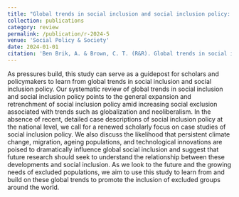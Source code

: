 ```yaml
---
title: "Global trends in social inclusion and social inclusion policy: A systematic review and research agenda"
collection: publications
category: review
permalink: /publication/r-2024-5
venue: 'Social Policy & Society'
date: 2024-01-01
citation: 'Ben Brik, A. & Brown, C. T. (R&R). Global trends in social inclusion and social inclusion policy: A systematic review and research agenda. Social Policy & Society.'
---
```


As pressures build, this study can serve as a guidepost for scholars and policymakers to learn from global trends in social inclusion and social inclusion policy. Our systematic review of global trends in social inclusion and social inclusion policy points to the general expansion and retrenchment of social inclusion policy amid increasing social exclusion associated with trends such as globalization and neoliberalism. In the absence of recent, detailed case descriptions of social inclusion policy at the national level, we call for a renewed scholarly focus on case studies of social inclusion policy. We also discuss the likelihood that persistent climate change, migration, ageing populations, and technological innovations are poised to dramatically influence global social inclusion and suggest that future research should seek to understand the relationship between these developments and social inclusion. As we look to the future and the growing needs of excluded populations, we aim to use this study to learn from and build on these global trends to promote the inclusion of excluded groups around the world.
